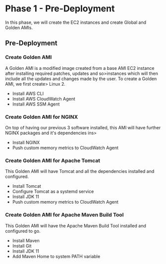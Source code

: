 # Phase 1 - Pre-Deployment
In this phase, we will create the EC2 instances and create Global and Golden AMIs.

## Pre-Deployment

### Create Golden AMI
A Golden AMI is a modified image created from a base AMI EC2 instance after installing required patches, updates and so>instances which will then include all the updates and changes made by the user. To create a Golden AMI, we first create>
Linux 2.                                                                                                                
- Install AWS CLI
- Install AWS CloudWatch Agent
- Install AWS SSM Agent

### Create Golden AMI for NGINX
On top of having our previous 3 software installed, this AMI will have further NGINX packages and it's dependencies ins>                                                                                                                        
- Install NGINX                                                                                                     
- Push custom memory metrics to CloudWatch Agent

### Create Golden AMI for Apache Tomcat
This Golden AMI will have Tomcat and all the dependencies installed and configured.

- Install Tomcat
- Configure Tomcat as a systemd service
- Install JDK 11
- Push custom memory metrics to CloudWatch Agent

### Create Golden AMI for Apache Maven Build Tool
This Golden AMI will have the Apache Maven Build Tool installed and configured to go.

- Install Maven
- Install Git
- Install JDK 11
- Add Maven Home to system PATH variable
